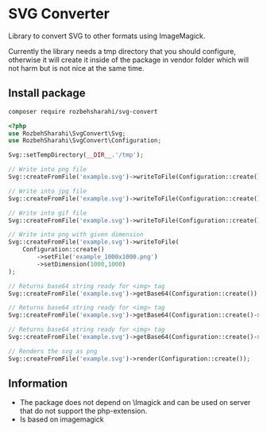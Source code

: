 # SVG Converter
Library to convert SVG to other formats using ImageMagick.

Currently the library needs a tmp directory that you should configure, otherwise it will create it inside of the package in vendor folder which will not harm but is not nice at the same time.

## Install package

```bash
composer require rozbehsharahi/svg-convert
```

```php
<?php
use RozbehSharahi\SvgConvert\Svg;
use RozbehSharahi\SvgConvert\Configuration;

Svg::setTempDirectory(__DIR__.'/tmp');

// Write into png file
Svg::createFromFile('example.svg')->writeToFile(Configuration::create()->setFile('example.png'));

// Write into jpg file
Svg::createFromFile('example.svg')->writeToFile(Configuration::create()->setFile('example.jpg'));

// Write into gif file
Svg::createFromFile('example.svg')->writeToFile(Configuration::create()->setFile('example.gif'));

// Write into png with given dimension
Svg::createFromFile('example.svg')->writeToFile(
    Configuration::create()
        ->setFile('example_1000x1000.png')
        ->setDimension(1000,1000)
);

// Returns base64 string ready for <img> tag
Svg::createFromFile('example.svg')->getBase64(Configuration::create());

// Returns base64 string ready for <img> tag
Svg::createFromFile('example.svg')->getBase64(Configuration::create()->setFormat('jpg'));

// Returns base64 string ready for <img> tag
Svg::createFromFile('example.svg')->getBase64(Configuration::create()->setFormat('gif'));

// Renders the svg as png
Svg::createFromFile('example.svg')->render(Configuration::create());
```

## Information

- The package does not depend on \Imagick and can be used on server that do not support the php-extension.
- Is based on imagemagick
